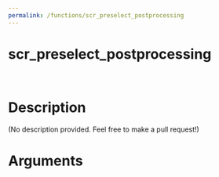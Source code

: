 ```yaml
---
permalink: /functions/scr_preselect_postprocessing
---
```

# scr_preselect_postprocessing  
&nbsp;  
# Description  
(No description provided. Feel free to make a pull request!) 
&nbsp;  
# Arguments



